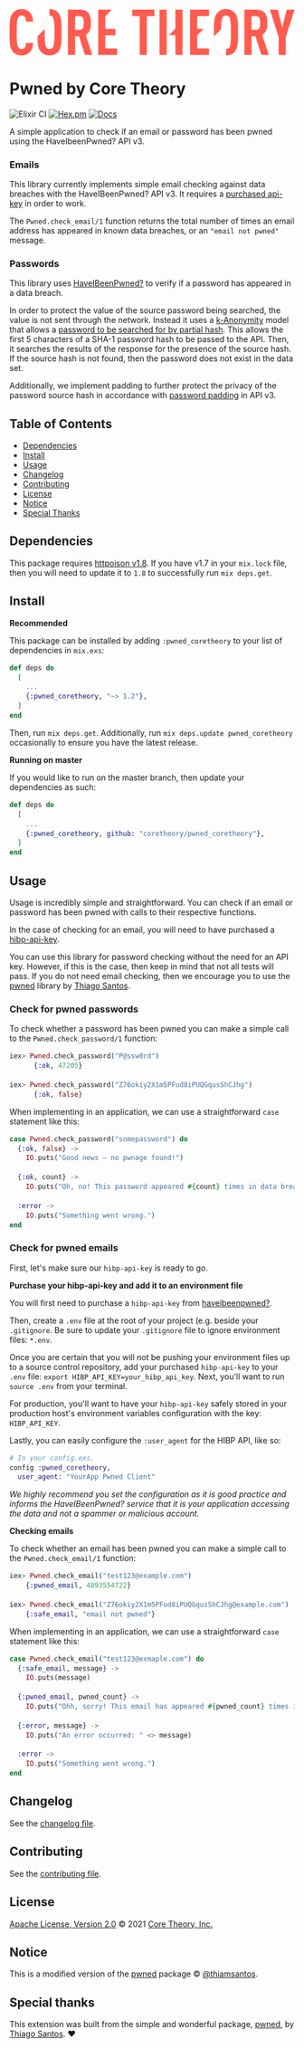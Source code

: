 ![Core Theory logo](assets/static/images/CT_Logo_Text.png)

# Pwned by Core Theory

![Elixir CI](https://github.com/coretheory/ct_pwned/workflows/Elixir%20CI/badge.svg)
[![Hex.pm](https://img.shields.io/hexpm/v/pwned_coretheory.svg)](https://hex.pm/packages/pwned_coretheory)
[![Docs](https://img.shields.io/badge/hex-docs-green.svg)](https://hexdocs.pm/pwned_coretheory/readme.html)

A simple application to check if an email or password has been pwned using the HaveIbeenPwned? API v3.

### Emails

This library currently implements simple email checking against data breaches with the HaveIBeenPwned? API v3. It requires a [purchased api-key](https://haveibeenpwned.com/API/Key) in order to work.

The `Pwned.check_email/1` function returns the total number of times an email address has appeared in known data breaches, or an `"email not pwned"` message.

### Passwords

This library uses [HaveIBeenPwned?](https://haveibeenpwned.com) to verify if a password has appeared in a data breach. 

In order to protect the value of the source password being searched, the value is not sent through the network. Instead it uses a [k-Anonymity](https://en.wikipedia.org/wiki/K-anonymity) model that allows a [password to be searched for by partial hash](https://haveibeenpwned.com/API/v2#SearchingPwnedPasswordsByRange). This allows the first 5 characters of a SHA-1 password hash to be passed to the API. Then, it searches the results of the response for the presence of the source hash. If the source hash is not found, then the password does not exist in the data set.

Additionally, we implement padding to further protect the privacy of the password source hash in accordance with [password padding](https://haveibeenpwned.com/API/v3#PwnedPasswordsPadding) in API v3.

## Table of Contents

-   [Dependencies](#dependencies)
-   [Install](#install)
-   [Usage](#usage)
-   [Changelog](#changelog)
-   [Contributing](#contributing)
-   [License](#license)
-   [Notice](#notice)
-   [Special Thanks](#special-thanks)

## Dependencies

This package requires [httpoison v1.8](https://hex.pm/packages/httpoison). If you have v1.7 in your `mix.lock` file, then you will need to update it to `1.8` to successfully run `mix deps.get`.

## Install

**Recommended**

This package can be installed by adding `:pwned_coretheory` to your list of dependencies in `mix.exs`:

```elixir
def deps do
  [
    ...
    {:pwned_coretheory, "~> 1.2"},
  ]
end
```

Then, run `mix deps.get`. Additionally, run `mix deps.update pwned_coretheory` occasionally to ensure you have the latest release.

**Running on master**

If you would like to run on the master branch, then update your dependencies as such:

```elixir
def deps do
  [
    ...
    {:pwned_coretheory, github: "coretheory/pwned_coretheory"},
  ]
end
```

## Usage

Usage is incredibly simple and straightforward. You can check if an
email or password has been pwned with calls to their respective
functions.

In the case of checking for an email, you will need to have purchased
a [hibp-api-key](https://haveibeenpwned.com/API/Key).

You can use this library for password checking without the need for an
API key. However, if this is the case, then keep in mind that not all
tests will pass. If you do not need email checking, then we encourage
you to use the [pwned](https://github.com/thiamsantos/pwned) library
by [Thiago Santos](https://github.com/thiamsantos).

### Check for pwned passwords

To check whether a password has been pwned you can make a simple call to the `Pwned.check_password/1` function:

```elixir
iex> Pwned.check_password("P@ssw0rd")
      {:ok, 47205}

iex> Pwned.check_password("Z76okiy2X1m5PFud8iPUQGqusShCJhg")
      {:ok, false}
```

When implementing in an application, we can use a straightforward `case` statement like this:

```elixir
case Pwned.check_password("somepassword") do
  {:ok, false} ->
    IO.puts("Good news — no pwnage found!")

  {:ok, count} ->
    IO.puts("Oh, no! This password appeared #{count} times in data breaches.")

  :error ->
    IO.puts("Something went wrong.")
end
```

### Check for pwned emails

First, let's make sure our `hibp-api-key` is ready to go.

**Purchase your hibp-api-key and add it to an environment file**

You will first need to purchase a `hibp-api-key` from [haveibeenpwned?](https://haveibeenpwned.com/API/Key).

Then, create a `.env` file at the root of your project (e.g. beside your `.gitignore`. Be sure to update
your `.gitignore` file to ignore environment files: `*.env`. 

Once you are certain that you will not be pushing your environment files up to a source control repository,
add your purchased `hibp-api-key` to your `.env` file: `export HIBP_API_KEY=your_hibp_api_key`. Next, you'll
want to run `source .env` from your terminal.

For production, you'll want to have your `hibp-api-key` safely stored in your production host's environment
variables configuration with the key: `HIBP_API_KEY`.

Lastly, you can easily configure the `:user_agent` for the HIBP API, like so:

```elixir
# In your config.exs.
config :pwned_coretheory,
  user_agent: "YourApp Pwned Client"
```

_We highly recommend you set the configuration as it is good practice and informs the HaveIBeenPwned? service
that it is your application accessing the data and not a spammer or malicious account._

**Checking emails**

To check whether an email has been pwned you can make a simple call to the `Pwned.check_email/1` function:

```elixir
iex> Pwned.check_email("test123@example.com")
    {:pwned_email, 4893554722}

iex> Pwned.check_email("Z76okiy2X1m5PFud8iPUQGqusShCJhg@example.com")
    {:safe_email, "email not pwned"}
```

When implementing in an application, we can use a straightforward `case` statement like this:

```elixir
case Pwned.check_email("test123@exmaple.com") do
  {:safe_email, message} ->
    IO.puts(message)

  {:pwned_email, pwned_count} ->
    IO.puts("Ohh, sorry! This email has appeared #{pwned_count} times in data breaches.")

  {:error, message} ->
    IO.puts("An error occurred: " <> message)
  
  :error ->
    IO.puts("Something went wrong.")
end
```

## Changelog

See the [changelog file](CHANGELOG.md).

## Contributing

See the [contributing file](CONTRIBUTING.md).

## License

[Apache License, Version 2.0](LICENSE.md) © 2021 [Core Theory, Inc.](https://github.com/coretheory)

## Notice

This is a modified version of the [pwned](https://github.com/thiamsantos/pwned) package © [@thiamsantos](https://github.com/thiamsantos).

## Special thanks

This extension was built from the simple and wonderful package, [pwned](https://github.com/thiamsantos/pwned), by [Thiago Santos](https://github.com/thiamsantos). ♥
